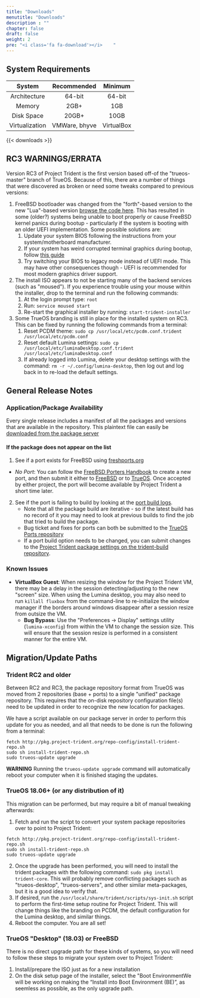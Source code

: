 ```yaml
---
title: "Downloads"
menutitle: "Downloads"
description : ""
chapter: false
draft: false
weight: 2
pre: "<i class='fa fa-download'></i>	"
---
```


## System Requirements
|System|Recommended|Minimum |
|:--:|:--------------------:|:--------------:|
|Architecture| 64-bit | 64-bit |
| Memory | 2GB+ | 1GB |
|Disk Space| 20GB+ | 10GB |
|Virtualization| VMWare, bhyve | VirtualBox |


{{< downloads >}}


## RC3 WARNINGS/ERRATA
Version RC3 of Project Trident is the first version based off-of the "trueos-master" branch of TrueOS. Because of this, there are a number of things that were discovered as broken or need some tweaks compared to previous versions:
1. FreeBSD bootloader was changed from the "forth"-based version to the new "Lua"-based version [browse the code here](https://github.com/trueos/trueos/tree/trueos-master/stand). This has resulted in some (older?) systems being unable to boot properly or cause FreeBSD kernel panics during bootup - particularly if the system is booting with an older UEFI implementation. Some possible solutions are:
   1. Update your system BIOS following the instructions from your system/motherboard manufacturer.
   2. If your system has weird corrupted terminal graphics during bootup, follow [this guide](https://github.com/trueos/trueos/wiki/UEFI-Resolution)
   3. Try switching your BIOS to legacy mode instead of UEFI mode. This may have other consequences though - UEFI is recommended for most modern graphics driver support.
2. The install ISO appears to not be starting many of the backend services (such as "moused"). If you experience trouble using your mouse within the installer, drop to the terminal and run the following commands:
   1. At the login prompt type: `root`
   2. Run: `service moused start`
   3. Re-start the graphical installer by running: `start-trident-installer`
2. Some TrueOS branding is still in place for the installed system on RC3. This can be fixed by running the following commands from a terminal:
   1. Reset PCDM theme: `sudo cp /usr/local/etc/pcdm.conf.trident /usr/local/etc/pcdm.conf`
   2. Reset default Lumina settings: `sudo cp /usr/local/etc/luminaDesktop.conf.trident /usr/local/etc/luminaDesktop.conf`
   3. If already logged into Lumina, delete your desktop settings with the command: `rm -r ~/.config/lumina-desktop`, then log out and log back in to re-load the default settings.

## General Release Notes
### Application/Package Availability
Every single release includes a manifest of all the packages and versions that are available in the repository.
This plaintext file can easily be [downloaded from the package server](http://pkg.project-trident.org/iso/release/pkg.list)

#### If the package does not appear on the list
1. See if a port exists for FreeBSD using [freshports.org](www.freshports.org)
  * *No Port*: You can follow the [FreeBSD Porters Handbook](https://www.freebsd.org/doc/en/books/porters-handbook/) to create a new port, and then submit it either to [FreeBSD](https://bugs.freebsd.org/bugzilla/) or to [TrueOS](https://github.com/trueos/trueos-ports). Once accepted by either project, the port will become available by Project Trident a short time later.
2. See if the port is failing to build by looking at the [port build logs](https://builds.ixsystems.com/poseidon/jail.html?mastername=trident-master-current).
   * Note that all the package build are iterative - so if the latest build has no record of it you may need to look at previous builds to find the job that tried to build the package.
   * Bug ticket and fixes for ports can both be submitted to the [TrueOS Ports repository](https://github.com/trueos/trueos-ports)
   * If a port build option needs to be changed, you can submit changes to the [Project Trident package settings on the trident-build repository](https://github.com/project-trident/trident-build/blob/master/trident-master.json).

### Known Issues
* **VirtualBox Guest**: When resizing the window for the Project Trident VM, there may be a delay in the session detecting/adjusting to the new "screen" size. When using the Lumina desktop, you may also need to run `killall fluxbox` from the command-line to re-initialize the window manager if the borders around windows disappear after a session resize from outsize the VM.
   * **Bug Bypass**: Use the "Preferences -> Display" settings utility (`lumina-xconfig`) from within the VM to change the session size. This will ensure that the session resize is performed in a consistent manner for the entire VM.

## Migration/Update Paths
### Trident RC2 and older
Between RC2 and RC3, the package repository format from TrueOS was moved from 2 repositories (base + ports) to a single "unified" package repository. This requires that the on-disk repository configuration file(s) need to be updated in order to recognize the new location for packages.

We have a script available on our package server in order to perform this update for you as needed, and all that needs to be done is run the following from a terminal:

```
fetch http://pkg.project-trident.org/repo-config/install-trident-repo.sh
sudo sh install-trident-repo.sh
sudo trueos-update upgrade
```
**WARNING** Running the `trueos-update upgrade` command will automatically reboot your computer when it is finished staging the updates.


### TrueOS 18.06+ (or any distribution of it)
This migration can be performed, but may require a bit of manual tweaking afterwards:

1. Fetch and run the script to convert your system package repositories over to point to Project Trident:
```
fetch http://pkg.project-trident.org/repo-config/install-trident-repo.sh
sudo sh install-trident-repo.sh
sudo trueos-update upgrade
```
2. Once the upgrade has been performed, you will need to install the trident packages with the following command: `sudo pkg install trident-core`. This will probably remove conflicting packages such as "trueos-desktop", "trueos-servers", and other similar meta-packages, but it is a good idea to verify that.
3. If desired, run the `/usr/local/share/trident/scripts/sys-init.sh` script to perform the first-time setup routine for Project Trident. This will change things like the branding on PCDM, the default configuration for the Lumina desktop, and similar things.
4. Reboot the computer. You are all set!

### TrueOS "Desktop" (18.03) or FreeBSD
There is no direct upgrade path for these kinds of systems, so you will need to follow these steps to migrate your system over to Project Trident:

1. Install/prepare the ISO just as for a new installation
2. On the disk setup page of the installer, select the "Boot EnvironmentWe will be working on making the “Install into Boot Environment (BE)”, as seemless as possible, as the only upgrade path.

